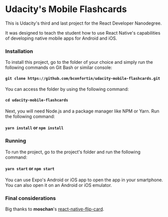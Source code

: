 # Udacity's Mobile Flashcards

This is Udacity's third and last project for the React Developer Nanodegree.

It was designed to teach the student how to use React Native's capabilities of developing native mobile
apps for Android and iOS.

### Installation

To install this project, go to the folder of your choice and simply run the following commands on Git
Bash or similar console:

#### `git clone https://github.com/bconfortin/udacity-mobile-flashcards.git`

You can access the folder by using the following command:

#### `cd udacity-mobile-flashcards`

Next, you will need Node.js and a package manager like NPM or Yarn. Run the following command:

#### `yarn install` or `npm install`

### Running

To run the project, go to the project's folder and run the following command:

#### `yarn start` or `npm start`

You can use Expo's Android or iOS app to open the app in your smartphone. You can also open it
on an Android or iOS emulator.

### Final considerations

Big thanks to **moschan**'s [react-native-flip-card](https://www.npmjs.com/package/react-native-flip-card).